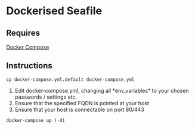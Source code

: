 # Dockerised Seafile

## Requires
[Docker Compose](https://docs.docker.com/compose/ "Docker Compose")

## Instructions

`cp docker-compose.yml.default docker-compose.yml`

1. Edit docker-compose.yml, changing all \*env_variables\* to your chosen passwords / settings etc.
2. Ensure that the specified FQDN is pointed at your host
3. Ensure that your host is connectable on port 80/443

`docker-compose up (-d)`
